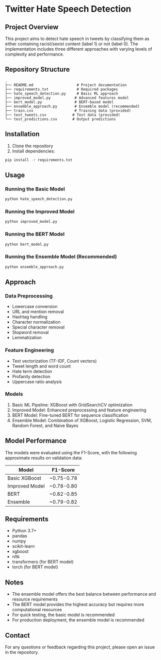 # Twitter Hate Speech Detection

## Project Overview
This project aims to detect hate speech in tweets by classifying them as either containing racist/sexist content (label 1) or not (label 0). The implementation includes three different approaches with varying levels of complexity and performance.

## Repository Structure
```
.
├── README.md                    # Project documentation
├── requirements.txt             # Required packages
├── hate_speech_detection.py     # Basic ML approach
├── improved_model.py           # Advanced features model
├── bert_model.py               # BERT-based model
├── ensemble_approach.py        # Ensemble model (recommended)
├── train.csv                   # Training data (provided)
├── test_tweets.csv            # Test data (provided)
└── test_predictions.csv       # Output predictions
```

## Installation
1. Clone the repository
2. Install dependencies:
```bash
pip install -r requirements.txt
```

## Usage

### Running the Basic Model
```bash
python hate_speech_detection.py
```

### Running the Improved Model
```bash
python improved_model.py
```

### Running the BERT Model
```bash
python bert_model.py
```

### Running the Ensemble Model (Recommended)
```bash
python ensemble_approach.py
```

## Approach

### Data Preprocessing
- Lowercase conversion
- URL and mention removal
- Hashtag handling
- Character normalization
- Special character removal
- Stopword removal
- Lemmatization

### Feature Engineering
- Text vectorization (TF-IDF, Count vectors)
- Tweet length and word count
- Hate term detection
- Profanity detection
- Uppercase ratio analysis

### Models
1. Basic ML Pipeline: XGBoost with GridSearchCV optimization
2. Improved Model: Enhanced preprocessing and feature engineering
3. BERT Model: Fine-tuned BERT for sequence classification
4. Ensemble Model: Combination of XGBoost, Logistic Regression, SVM, Random Forest, and Naive Bayes

## Model Performance
The models were evaluated using the F1-Score, with the following approximate results on validation data:

| Model           | F1-Score    |
|----------------|-------------|
| Basic XGBoost  | ~0.75-0.78  |
| Improved Model | ~0.78-0.80  |
| BERT           | ~0.82-0.85  |
| Ensemble       | ~0.79-0.82  |

## Requirements
- Python 3.7+
- pandas
- numpy
- scikit-learn
- xgboost
- nltk
- transformers (for BERT model)
- torch (for BERT model)

## Notes
- The ensemble model offers the best balance between performance and resource requirements
- The BERT model provides the highest accuracy but requires more computational resources
- For quick testing, the basic model is recommended
- For production deployment, the ensemble model is recommended

## Contact
For any questions or feedback regarding this project, please open an issue in the repository.
